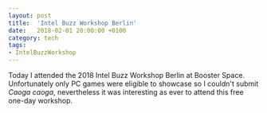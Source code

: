 ```yaml
---
layout: post
title:  'Intel Buzz Workshop Berlin'
date:   2018-02-01 20:00:00 +0100
category: tech
tags:
- IntelBuzzWorkshop
---
```


Today I attended the 2018 Intel Buzz Workshop Berlin at Booster Space. Unfortunately only PC games were eligible to showcase so I couldn't submit *Caoga caoga*, nevertheless it was interesting as ever to attend this free one-day workshop.
